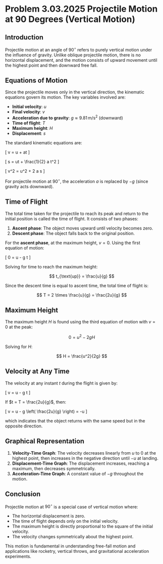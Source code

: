 # Problem 3.03.2025 **Projectile Motion at 90 Degrees (Vertical Motion)**

## **Introduction**
Projectile motion at an angle of $90^\circ$ refers to purely vertical motion under the influence of gravity. Unlike oblique projectile motion, there is no horizontal displacement, and the motion consists of upward movement until the highest point and then downward free fall.

## **Equations of Motion**
Since the projectile moves only in the vertical direction, the kinematic equations govern its motion. The key variables involved are:

- **Initial velocity**: $u$
- **Final velocity**: $v$
- **Acceleration due to gravity**: $g \approx 9.81 \, \text{m/s}^2$ (downward)
- **Time of flight**: $T$
- **Maximum height**: $H$
- **Displacement**: $s$

The standard kinematic equations are:

\[
v = u + at
\]

\[
s = ut + \frac{1}{2} a t^2
\]

\[
v^2 = u^2 + 2 a s
\]

For projectile motion at $90^\circ$, the acceleration $a$ is replaced by $-g$ (since gravity acts downward).

## **Time of Flight**
The total time taken for the projectile to reach its peak and return to the initial position is called the time of flight. It consists of two phases:

1. **Ascent phase**: The object moves upward until velocity becomes zero.
2. **Descent phase**: The object falls back to the original position.

For the **ascent phase**, at the maximum height, $v = 0$. Using the first equation of motion:

\[
0 = u - g t
\]

Solving for time to reach the maximum height:

$$
t_{\text{up}} = \frac{u}{g}
$$

Since the descent time is equal to ascent time, the total time of flight is:

$$
T = 2 \times \frac{u}{g} = \frac{2u}{g}
$$

## **Maximum Height**
The maximum height $H$ is found using the third equation of motion with $v = 0$ at the peak:

$$
0 = u^2 - 2gH
$$

Solving for $H$:

$$
H = \frac{u^2}{2g}
$$

## **Velocity at Any Time**
The velocity at any instant $t$ during the flight is given by:

\[
v = u - g t
\]

If $t = T = \frac{2u}{g}$, then:

\[
v = u - g \left( \frac{2u}{g} \right) = -u
\]

which indicates that the object returns with the same speed but in the opposite direction.

## **Graphical Representation**
1. **Velocity-Time Graph**: The velocity decreases linearly from $u$ to $0$ at the highest point, then increases in the negative direction until $-u$ at landing.
2. **Displacement-Time Graph**: The displacement increases, reaching a maximum, then decreases symmetrically.
3. **Acceleration-Time Graph**: A constant value of $-g$ throughout the motion.

## **Conclusion**
Projectile motion at $90^\circ$ is a special case of vertical motion where:
- The horizontal displacement is zero.
- The time of flight depends only on the initial velocity.
- The maximum height is directly proportional to the square of the initial velocity.
- The velocity changes symmetrically about the highest point.

This motion is fundamental in understanding free-fall motion and applications like rocketry, vertical throws, and gravitational acceleration experiments.

